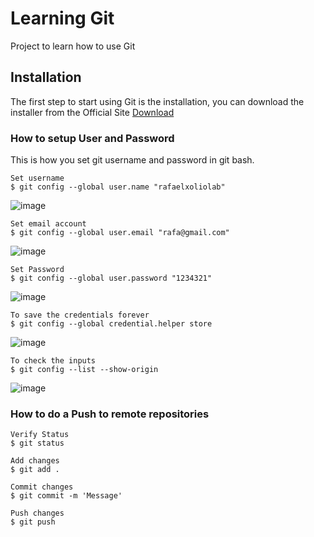 # Learning Git
Project to learn how to use Git

## Installation
The first step to start using Git is the installation, you can download the installer from the Official Site
[Download](https://gitforwindows.org/) 


### How to setup User and Password

This is how you set git username and password in git bash.

```
Set username
$ git config --global user.name "rafaelxoliolab"
```
![image](https://github.com/rafaelxoliolab/git.learning/assets/63336526/92127cad-c7f8-4049-a959-922cf4cea0b3)

```
Set email account
$ git config --global user.email "rafa@gmail.com"
```
![image](https://github.com/rafaelxoliolab/git.learning/assets/63336526/4726fedc-f90f-4412-a2ea-4696379c4eba)


```
Set Password
$ git config --global user.password "1234321"
```
![image](https://github.com/rafaelxoliolab/git.learning/assets/63336526/0d63467d-873f-4b12-9604-bfdb8fe3a686)

```
To save the credentials forever
$ git config --global credential.helper store
```
![image](https://github.com/rafaelxoliolab/git.learning/assets/63336526/9b6d2649-7c0e-4b02-a6f1-a8efbe26221b)

```
To check the inputs
$ git config --list --show-origin
```
![image](https://github.com/rafaelxoliolab/git.learning/assets/63336526/2ea537ec-ece6-4855-baef-08fe8b36b125)


### How to do a Push to remote repositories
```
Verify Status
$ git status

Add changes
$ git add .

Commit changes
$ git commit -m 'Message'

Push changes
$ git push
```
